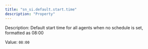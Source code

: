 ```yaml
---
title: "sn_si.default.start.time"
description: "Property"
---
```


Description: Default start time for all agents when no schedule is set, formatted as 08:00

Value: `08:00`